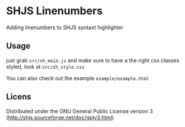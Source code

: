 SHJS Linenumbers
================

Adding linenumbers to SHJS syntaxt highlighter

Usage
-----

just grab `src/sh_main.js` and make sure to have a the right css classes styled, look at `src/sh_style.css`

You can also check out the example `example/example.html`

Licens
------

Distributed under the GNU General Public License version 3
    (http://shjs.sourceforge.net/doc/gplv3.html)
